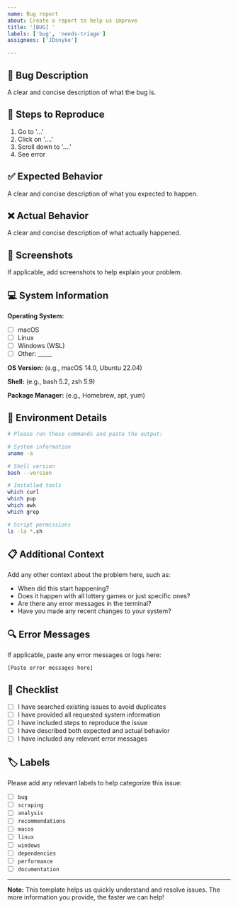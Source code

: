 ```yaml
---
name: Bug report
about: Create a report to help us improve
title: '[BUG] '
labels: ['bug', 'needs-triage']
assignees: ['JDsnyke']

---
```


## 🐛 Bug Description

A clear and concise description of what the bug is.

## 🔄 Steps to Reproduce

1. Go to '...'
2. Click on '....'
3. Scroll down to '....'
4. See error

## ✅ Expected Behavior

A clear and concise description of what you expected to happen.

## ❌ Actual Behavior

A clear and concise description of what actually happened.

## 📸 Screenshots

If applicable, add screenshots to help explain your problem.

## 💻 System Information

**Operating System:**
- [ ] macOS
- [ ] Linux
- [ ] Windows (WSL)
- [ ] Other: _____

**OS Version:** (e.g., macOS 14.0, Ubuntu 22.04)

**Shell:** (e.g., bash 5.2, zsh 5.9)

**Package Manager:** (e.g., Homebrew, apt, yum)

## 🔧 Environment Details

```bash
# Please run these commands and paste the output:

# System information
uname -a

# Shell version
bash --version

# Installed tools
which curl
which pup
which awk
which grep

# Script permissions
ls -la *.sh
```

## 📋 Additional Context

Add any other context about the problem here, such as:
- When did this start happening?
- Does it happen with all lottery games or just specific ones?
- Are there any error messages in the terminal?
- Have you made any recent changes to your system?

## 🔍 Error Messages

If applicable, paste any error messages or logs here:

```
[Paste error messages here]
```

## 📝 Checklist

- [ ] I have searched existing issues to avoid duplicates
- [ ] I have provided all requested system information
- [ ] I have included steps to reproduce the issue
- [ ] I have described both expected and actual behavior
- [ ] I have included any relevant error messages

## 🏷️ Labels

Please add any relevant labels to help categorize this issue:
- [ ] `bug`
- [ ] `scraping`
- [ ] `analysis`
- [ ] `recommendations`
- [ ] `macos`
- [ ] `linux`
- [ ] `windows`
- [ ] `dependencies`
- [ ] `performance`
- [ ] `documentation`

---

**Note:** This template helps us quickly understand and resolve issues. The more information you provide, the faster we can help! 